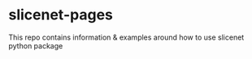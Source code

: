 # slicenet-pages
This repo contains information &amp; examples around how to use slicenet python package

